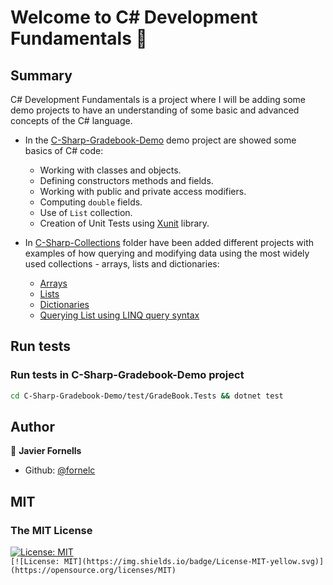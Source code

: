 # Welcome to C# Development Fundamentals 👋

## Summary

C# Development Fundamentals is a project where I will be adding some demo projects to have an understanding of some basic and advanced concepts of the C# language.

- In the [C-Sharp-Gradebook-Demo](/C-Sharp-Gradebook-Demo) demo project are showed some basics of C# code:

  - Working with classes and objects.
  - Defining constructors methods and fields.
  - Working with public and private access modifiers.
  - Computing `double` fields.
  - Use of `List` collection.
  - Creation of Unit Tests using [Xunit](https://www.nuget.org/packages/xunit/) library.

- In [C-Sharp-Collections](/C-Sharp-Collections) folder have been added different projects with examples of how querying and modifying data using the most widely used collections - arrays, lists and dictionaries:

  - [Arrays](/C-Sharp-Collections/src/Collections/Arrays)
  - [Lists](/C-Sharp-Collections/src/Collections/Lists)
  - [Dictionaries](/C-Sharp-Collections/src/Collections/Dictionaries)
  - [Querying List using LINQ query syntax](/C-Sharp-Collections/src/Collections/Linq)

## Run tests

### Run tests in C-Sharp-Gradebook-Demo project

```sh
cd C-Sharp-Gradebook-Demo/test/GradeBook.Tests && dotnet test
```

## Author

👤 **Javier Fornells**

* Github: [@fornelc](https://github.com/fornelc)

## MIT

### The MIT License

[![License: MIT](https://img.shields.io/badge/License-MIT-yellow.svg)](https://opensource.org/licenses/MIT)  
`[![License: MIT](https://img.shields.io/badge/License-MIT-yellow.svg)](https://opensource.org/licenses/MIT)`
